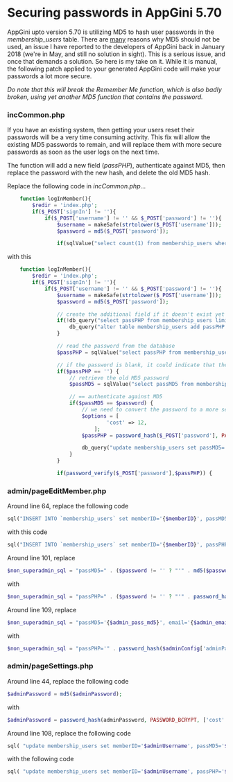 # Securing passwords in AppGini 5.70
AppGini upto version 5.70 is utilizing MD5 to hash user passwords in the _membership_users_ table.  There are [many](https://en.wikipedia.org/wiki/MD5#Overview_of_security_issues) reasons why MD5 should not be used, an issue I have reported to the developers of AppGini back in January 2018 (we're in May, and still no solution in sight).  This is a serious issue, and once that demands a solution.  So here is my take on it.  While it is manual, the following patch applied to your generated AppGini code will make your passwords a lot more secure.

*Do note that this will break the _Remember Me_ function, which is also badly broken, using yet another MD5 function that contains the password.*

### incCommon.php
If you have an existing system, then getting your users reset their passwords will be a very time consuming activity.  This fix will allow the existing MD5 passwords to remain, and will replace them with more secure passwords as soon as the user logs on the next time.

The function will add a new field (_passPHP_), authenticate against MD5, then replace the password with the new hash, and delete the old MD5 hash.

Replace the following code in *incCommon.php*...
```php
	function logInMember(){
		$redir = 'index.php';
		if($_POST['signIn'] != ''){
			if($_POST['username'] != '' && $_POST['password'] != ''){
				$username = makeSafe(strtolower($_POST['username']));
				$password = md5($_POST['password']);

				if(sqlValue("select count(1) from membership_users where lcase(memberID)='$username' and passMD5='$password' and isApproved=1 and isBanned=0")==1){
```
with this
```php
	function logInMember(){
		$redir = 'index.php';
		if($_POST['signIn'] != ''){
			if($_POST['username'] != '' && $_POST['password'] != ''){
				$username = makeSafe(strtolower($_POST['username']));
				$password = md5($_POST['password']);

				// create the additional field if it doesn't exist yet
				if(!db_query("select passPHP from membership_users limit 1")) {
					db_query("alter table membership_users add passPHP varchar(60)");
				}

				// read the password from the database
				$passPHP = sqlValue("select passPHP from membership_users where lcase(memberID)='$username' and isApproved=1 and isBanned=0");

				// if the password is blank, it could indicate that the password was not converted to PHP yet
				if($passPHP == '') {
					// retrieve the old MD5 password
					$passMD5 = sqlValue("select passMD5 from membership_users where lcase(memberID)='$username' and isApproved=1 and isBanned=0");

					// == authenticate against MD5
					if($passMD5 == $password) {
						// we need to convert the password to a more secure hashing algorithm
						$options = [
			    				'cost' => 12,
		    				];
						$passPHP = password_hash($_POST['password'], PASSWORD_BCRYPT, $options);

						db_query("update membership_users set passMD5='', passPHP='$passPHP' where lcase(memberID)='$username' and isApproved=1 and isBanned=0");
					}
				}

				if(password_verify($_POST['password'],$passPHP)) {
```

### admin/pageEditMember.php
Around line 64, replace the following code
```php
sql("INSERT INTO `membership_users` set memberID='{$memberID}', passMD5='" . md5($password) . "', email='{$email}', signupDate='" . @date('Y-m-d') . "', groupID='{$groupID}', isBanned='{$isBanned}', isApproved='{$isApproved}', {$customs_sql} comments='{$comments}'", $eo);
```
with this code
```php
sql("INSERT INTO `membership_users` set memberID='{$memberID}', passPHP='" . password_hash($password, PASSWORD_BCRYPT, ['cost' => 12]) . "', email='{$email}', signupDate='" . @date('Y-m-d') . "', groupID='{$groupID}', isBanned='{$isBanned}', isApproved='{$isApproved}', {$customs_sql} comments='{$comments}'", $eo);	
```
Around line 101, replace
```php
$non_superadmin_sql = "passMD5=" . ($password != '' ? "'" . md5($password) . "'" : "passMD5") . ", email='{$email}', groupID='{$groupID}', isBanned='{$isBanned}', isApproved='{$isApproved}', ";
```
with
```php
$non_superadmin_sql = "passPHP=" . ($password != '' ? "'" . password_hash($password, PASSWORD_BCRYPT, ['cost' => 12]) . "'" : "passPHP") . ", email='{$email}', groupID='{$groupID}', isBanned='{$isBanned}', isApproved='{$isApproved}', ";
```
Around line 109, replace
```php
$non_superadmin_sql = "passMD5='{$admin_pass_md5}', email='{$admin_email}', isBanned='0', isApproved='1', ";
```
with
```php
$non_superadmin_sql = "passPHP='" . password_hash($adminConfig['adminPassword'], PASSWORD_BCRYPT, ['cost' => 12]) . "', email='{$admin_email}', isBanned='0', isApproved='1', ";
```
### admin/pageSettings.php
Around line 44, replace the following code
```php
$adminPassword = md5($adminPassword);
```
with
```php
$adminPassword = password_hash(adminPassword, PASSWORD_BCRYPT, ['cost' => 12]);
````

Around line 108, replace the following code
```php
sql( "update membership_users set memberID='$adminUsername', passMD5='$adminPassword', email='{$post['senderEmail']}', comments=concat_ws('', comments, '\\n', '".str_replace ( "<DATE>" , @date('Y-m-d') , $Translation['record updated automatically'] ) ."') where lcase(memberID)='" . makeSafe(strtolower($adminConfig['adminUsername'])) . "'" , $eo);
```
with the following code
```php
sql( "update membership_users set memberID='$adminUsername', passPHP='$adminPassword', email='{$post['senderEmail']}', comments=concat_ws('', comments, '\\n', '".str_replace ( "<DATE>" , @date('Y-m-d') , $Translation['record updated automatically'] ) ."') where lcase(memberID)='" . makeSafe(strtolower($adminConfig['adminUsername'])) . "'" , $eo);
```

